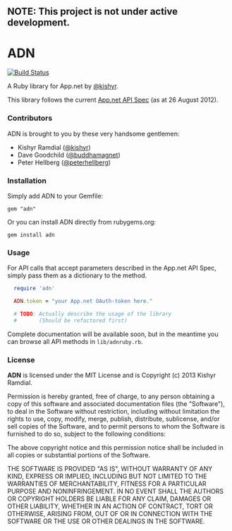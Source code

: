 ## NOTE: This project is not under active development.

ADN
===

[![Build Status](https://api.travis-ci.org/adn-rb/adn.png)](https://travis-ci.org/adn-rb/adn)

A Ruby library for App.net by [@kishyr](https://alpha.app.net/kishyr).

This library follows the current [App.net API Spec](https://github.com/appdotnet/api-spec) (as at 26 August 2012).

### Contributors

ADN is brought to you by these very handsome gentlemen:

* Kishyr Ramdial ([@kishyr](https://alpha.app.net/kishyr))
* Dave Goodchild ([@buddhamagnet](https://alpha.app.net/buddhamagnet))
* Peter Hellberg ([@peterhellberg](https://alpha.app.net/peterhellberg))

### Installation

Simply add ADN to your Gemfile:

`gem "adn"`

Or you can install ADN directly from rubygems.org:

`gem install adn`

### Usage
For API calls that accept parameters described in the App.net API Spec, simply pass them as a dictionary to the method.

```ruby
  require 'adn'

  ADN.token = "your App.net OAuth-token here."

  # TODO: Actually describe the usage of the library
  #       (Should be refactored first)
```

Complete documentation will be available soon, but in the meantime you can browse all API methods in `lib/adnruby.rb`.

### License

**ADN** is licensed under the MIT License and is Copyright (c) 2013 Kishyr Ramdial.

Permission is hereby granted, free of charge, to any person obtaining a copy of this software and associated documentation files (the "Software"), to deal in the Software without restriction, including without limitation the rights to use, copy, modify, merge, publish, distribute, sublicense, and/or sell copies of the Software, and to permit persons to whom the Software is furnished to do so, subject to the following conditions:

The above copyright notice and this permission notice shall be included in all copies or substantial portions of the Software.

THE SOFTWARE IS PROVIDED "AS IS", WITHOUT WARRANTY OF ANY KIND, EXPRESS OR IMPLIED, INCLUDING BUT NOT LIMITED TO THE WARRANTIES OF MERCHANTABILITY, FITNESS FOR A PARTICULAR PURPOSE AND NONINFRINGEMENT. IN NO EVENT SHALL THE AUTHORS OR COPYRIGHT HOLDERS BE LIABLE FOR ANY CLAIM, DAMAGES OR OTHER LIABILITY, WHETHER IN AN ACTION OF CONTRACT, TORT OR OTHERWISE, ARISING FROM, OUT OF OR IN CONNECTION WITH THE SOFTWARE OR THE USE OR OTHER DEALINGS IN THE SOFTWARE.
